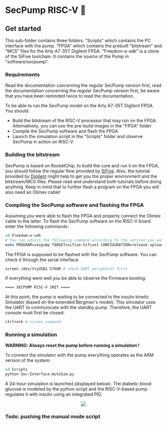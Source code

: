 # SecPump RISC-V :syringe:

## Get started
This sub-folder contains three folders: "Scripts" which contains the PC interface with the pump. "FPGA" which contains the prebuilt "bitstream" and "MCS" files for the Arty A7-35T Digilent FPGA. "Freedom-e-sdk" is a clone of the SiFive toolchain. It contains the source of the Pump in "software/secpump".

### Requirements
Read the documentation concerning the regular SecPump version first, read the documentation concerning the regular SecPump version first, be aware that you have been reminded twice to read the documentation.

To be able to run the SecPump model on the Arty A7-35T Digilent FPGA. You should:
- Build the bitstream of the RISC-V processor that may run on the FPGA. Alternatively, you can use the pre-build images in the "FPGA" folder
- Compile the SecPump software and flash the FPGA
- Launch the simulation script in the "Scripts" folder and observe SecPump in action on RISC-V

### Building the bitstream

SecPump is based on RocketChip, to build the core and run it on the FPGA, you should follow the regular flow provided by [SiFive](https://github.com/sifive/freedom). Also, the tutorial provided by [Digilent](https://github.com/sifive/freedom) might help to get you the proper environment and the bitstream/MCS files. Please read and understand both tutorials before doing anything. Keep in mind that to further flash a program on the FPGA you will also need an Olimex cable!

### Compiling the SecPump software and flashing the FPGA

Assuming you were able to flash the FPGA and properly connect the Olimex cable to the latter. To flash the SecPump software on the RISC-V board enter the following commands:

~~~bash
cd Freedom-e-sdk
# You can adjust the following command according to the version you want
make PROGRAM=secpump TARGET=sifive-hifive1 CONFIGURATION=release upload
~~~

The FPGA is supposed to be flashed with the SecPump software. You can check it through the serial interface:
~~~bash
screen /dev/ttyUSB1 57600 # check UART peripheral first
~~~

If everything went well you be able to observe the Firmware booting:
~~~bash
==== SECPUMP RISC-V INIT ====
~~~

At this point, the pump is waiting to be connected to the insulin kinetic Simulator (based on the extended Bergman's model). This simulator uses the UART to communicate with the standby pump. Therefore, the UART console must first be closed:
~~~bash
ctrl+a+k # screen command
~~~

### Running a simulation

**WARNING: Always reset the pump before running a simulation !** 

To connect the simulator with the pump everything operates as the ARM version of the system:
~~~bash
cd Scripts
python Sec-Interface-AutoSim.py
~~~

A 24-hour simulation is launched (displayed below). The diabetic blood glucose is modeled by the python script and the RISC-V-based pump regulates it with insulin using an integrated PID.

<p align="center">
    <img src="https://github.com/r3glisss/SecPump/blob/master/Img/Sec-Vanilla.gif">
</p>

### Todo: pushing the manual mode script
